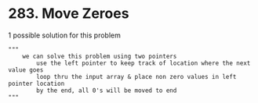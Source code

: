 # 283. Move Zeroes

1 possible solution for this problem  


```
"""
    we can solve this problem using two pointers
        use the left pointer to keep track of location where the next value goes
        loop thru the input array & place non zero values in left pointer location
        by the end, all 0's will be moved to end
"""
```


